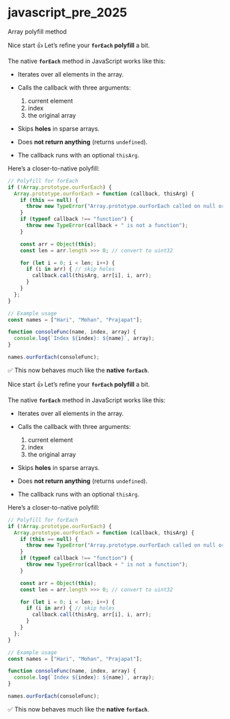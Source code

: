 # javascript_pre_2025

Array polyfill method

Nice start 👍 Let’s refine your **`forEach` polyfill** a bit.

The native **`forEach`** method in JavaScript works like this:

* Iterates over all elements in the array.
* Calls the callback with three arguments:

  1. current element
  2. index
  3. the original array
* Skips **holes** in sparse arrays.
* Does **not return anything** (returns `undefined`).
* The callback runs with an optional `thisArg`.

Here’s a closer-to-native polyfill:

```javascript
// Polyfill for forEach
if (!Array.prototype.ourForEach) {
  Array.prototype.ourForEach = function (callback, thisArg) {
    if (this == null) {
      throw new TypeError("Array.prototype.ourForEach called on null or undefined");
    }
    if (typeof callback !== "function") {
      throw new TypeError(callback + " is not a function");
    }

    const arr = Object(this);
    const len = arr.length >>> 0; // convert to uint32

    for (let i = 0; i < len; i++) {
      if (i in arr) { // skip holes
        callback.call(thisArg, arr[i], i, arr);
      }
    }
  };
}

// Example usage
const names = ["Hari", "Mohan", "Prajapat"];

function consoleFunc(name, index, array) {
  console.log(`Index ${index}: ${name}`, array);
}

names.ourForEach(consoleFunc);
```

✅ This now behaves much like the **native `forEach`**.


Nice start 👍 Let’s refine your **`forEach` polyfill** a bit.

The native **`forEach`** method in JavaScript works like this:

* Iterates over all elements in the array.
* Calls the callback with three arguments:

  1. current element
  2. index
  3. the original array
* Skips **holes** in sparse arrays.
* Does **not return anything** (returns `undefined`).
* The callback runs with an optional `thisArg`.

Here’s a closer-to-native polyfill:

```javascript
// Polyfill for forEach
if (!Array.prototype.ourForEach) {
  Array.prototype.ourForEach = function (callback, thisArg) {
    if (this == null) {
      throw new TypeError("Array.prototype.ourForEach called on null or undefined");
    }
    if (typeof callback !== "function") {
      throw new TypeError(callback + " is not a function");
    }

    const arr = Object(this);
    const len = arr.length >>> 0; // convert to uint32

    for (let i = 0; i < len; i++) {
      if (i in arr) { // skip holes
        callback.call(thisArg, arr[i], i, arr);
      }
    }
  };
}

// Example usage
const names = ["Hari", "Mohan", "Prajapat"];

function consoleFunc(name, index, array) {
  console.log(`Index ${index}: ${name}`, array);
}

names.ourForEach(consoleFunc);
```

✅ This now behaves much like the **native `forEach`**.




